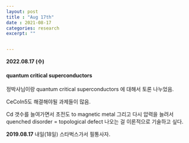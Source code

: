 ```yaml
---
layout: post
title : "Aug 17th"
date : 2021-08-17
categories: research
excerpt: ""


---
```

 
 
 **2022.08.17 (수)**
 
#### quantum critical superconductors

 정박사님이랑 quantum critical superconductors 에 대해서 토론 나누었음.


 CeCoIn5도 해결해야될 과제들이 많음.

 Cd 갯수를 늘여가면서 초전도 to magnetic metal 그리고 다시 압력을 늘려서 quenched disorder = topological defect 나오는 걸 이론적으로 기술하고 싶다.
 
 
 
 
 **2019.08.17**
 내일(18일) 스타벅스가서 필통사자.
